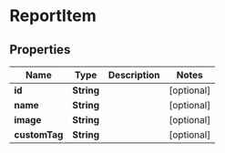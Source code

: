 

# ReportItem


## Properties

| Name | Type | Description | Notes |
|------------ | ------------- | ------------- | -------------|
|**id** | **String** |  |  [optional] |
|**name** | **String** |  |  [optional] |
|**image** | **String** |  |  [optional] |
|**customTag** | **String** |  |  [optional] |



